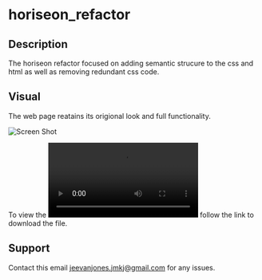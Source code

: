 # horiseon_refactor

## Description

The horiseon refactor focused on adding semantic strucure to the css and html as well as removing redundant css code.

## Visual

The web page reatains its origional look and full functionality.

![Screen Shot](./assets/images/Screenshot%202022-11-23%20at%2022.00.55.png)

To view the ![screen-recording](./assets/images/horiseon-screen-recording-2.mp4) follow the link to download the file.

## Support

Contact this email jeevanjones.jmkj@gmail.com for any issues.
